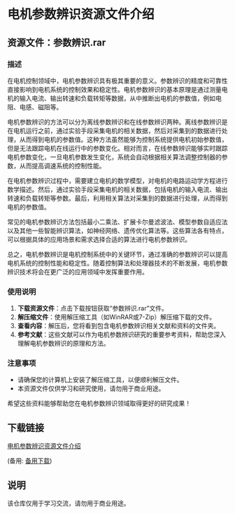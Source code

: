 # 电机参数辨识资源文件介绍

## 资源文件：参数辨识.rar

### 描述

在电机控制领域中，电机参数辨识具有极其重要的意义。参数辨识的精度和可靠性直接影响到电机系统的控制效果和稳定性。电机参数辨识的基本原理是通过测量电机的输入电流、输出转速和负载转矩等数据，从中推断出电机的参数值，例如电阻、电感、磁阻等。

电机参数辨识的方法可以分为离线参数辨识和在线参数辨识两种。离线参数辨识是在电机运行之前，通过实验手段采集电机的相关数据，然后对采集到的数据进行处理，从而得到电机的参数值。这种方法虽然能够为控制系统提供电机初始参数值，但是无法跟踪电机在线运行中的参数变化。相对而言，在线参数辨识能够实时跟踪电机参数变化，一旦电机参数发生变化，系统会自动根据相关算法调整控制器的参数，从而提高调速系统的控制性能。

在电机参数辨识过程中，需要建立电机的数学模型，对电机的电路运动学方程进行数学描述。然后，通过实验手段采集电机的相关数据，包括电机的输入电流、输出转速和负载转矩等参数。最后，利用相关算法对采集到的数据进行处理，从而得到电机的参数值。

常见的电机参数辨识方法包括最小二乘法、扩展卡尔曼滤波法、模型参数自适应法以及其他一些智能辨识算法，如神经网络、遗传优化算法等。这些算法各有特点，可以根据具体的应用场景和需求选择合适的算法进行电机参数辨识。

总之，电机参数辨识是电机控制系统中的关键环节，通过准确的参数辨识可以提高电机系统的控制性能和稳定性。随着控制算法和处理器技术的不断发展，电机参数辨识技术将会在更广泛的应用领域中发挥重要作用。

### 使用说明

1. **下载资源文件**：点击下载按钮获取“参数辨识.rar”文件。
2. **解压缩文件**：使用解压缩工具（如WinRAR或7-Zip）解压缩下载的文件。
3. **查看内容**：解压后，您将看到包含电机参数辨识相关文献和资料的文件夹。
4. **参考文献**：这些文献可以作为电机参数辨识研究的重要参考资料，帮助您深入理解电机参数辨识的原理和方法。

### 注意事项

- 请确保您的计算机上安装了解压缩工具，以便顺利解压文件。
- 本资源文件仅供学习和研究使用，请勿用于商业用途。

希望这些资料能够帮助您在电机参数辨识领域取得更好的研究成果！

## 下载链接
[电机参数辨识资源文件介绍](https://pan.quark.cn/s/5d845ce5e74e) 

(备用: [备用下载](https://pan.baidu.com/s/1A6COiCaa74ZLPLCZh9GIZg?pwd=1234))

## 说明

该仓库仅用于学习交流，请勿用于商业用途。
